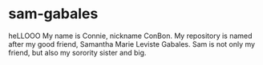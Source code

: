 # sam-gabales

heLLOOO
My name is Connie, nickname ConBon. My repository is named after my good friend, Samantha Marie Leviste Gabales. Sam is not only my friend, but also my sorority sister and big. 
